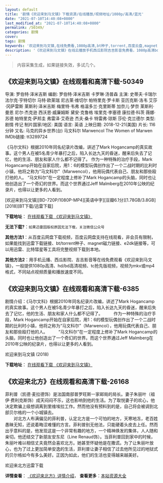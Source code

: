 ```yaml
---
layout: default
title: '剧情《欢迎来到马文镇》下载资源/在线播放/视频地址/1080p/高清/蓝光'
date: "2021-07-10T14:40:08+0800"
last_modified_at: "2021-07-10T14:40:08+0800"
permalink: /50349/
categories: 剧情
cover:
tags: 剧情
keywords: '欢迎来到马文镇,在线免费看,1080p高清,bt种子,torrent,百度云盘,magnet,磁力链,迅雷下载资源'
description: '《欢迎来到马文镇》在线云播放手机西瓜影院吉吉影音免费看，1080p高清bd/hd未删减完整版和tc抢先枪版，mkv/mp4格式，附带bt/torrent种子、magnet/磁力链、百度云盘、网盘资源迅雷下载链接'
---
```


>内容采集生成，如果链接失效，多试几个。


## 《欢迎来到马文镇》在线观看和高清下载-50349

导演: 罗伯特·泽米吉斯 编剧: 罗伯特·泽米吉斯 卡罗琳·汤普森 主演: 史蒂夫·卡瑞尔 法尔克·亨特切尔 马特·欧莱瑞 尼古莱·维切尔 帕特里克·罗卡斯 亚历克斯·洛韦 艾莎·冈萨雷斯 莱斯利·泽米吉斯 梅里特·韦弗 格温多兰·克里斯蒂 加奈儿·梦奈 莱斯利·曼恩 尼尔·杰克逊 西沃恩·威廉姆斯 黛安·克鲁格 埃里克·李塞德 康拉德·科茨 薇娜·苏德 帕特里克·萨邦圭 弗雷泽·艾奇逊 杰夫·桑卡 特雷弗·琼斯 莎伦·克兰德尔 类型: 剧情 传记 制片国家/地区: 美国 语言: 英语 上映日期: 2018-12-21(美国) 片长: 116分钟 又名: 马克的异乡世界(台) 马文科尔 Marwencol The Women of Marwen IMDb链接: tt3289724

《马尔文科》根据2010年同名纪录片改编，讲述了Mark Hogancamp的真实故事。这个男人在被5名青少年暴打之后，陷入长达九天的昏迷，醒来后失去了记忆，他的生活、朋友和家人什么都不记得了。 作为一种特殊的治疗手段，Mark Hogancamp开始在自家后院，用1：6的模型玩偶创作出了一个二战时期的比利时小镇，他将之称为“马文科尔”（Marwencol），他用玩偶代表自己、朋友和那些殴打他的人。 “马文科尔”在一定程度上修补了Mark Hogancamp的头脑，同时也让他创造出了一个奇幻的世界。而这个世界通过Jeff Malmberg在2010年公映的纪录片，也得以让更多的人看到。


[欢迎来到马文镇][BD-720P/1080P-MP4][英语中字][豆瓣6.1分][1.78GB/3.8GB][2018][BT下载/迅雷下载]

**下载地址**： [在线观看下载 《欢迎来到马文镇》](https://www.btdx8.com/torrent/hyldmwz_2018.html) 


**无法下载?**：`如果迅雷因版权原因无法下载，关注微信公众号 `

**其他方法1**：从百度云网盘下载视频，百度云网盘支持在线观看，非会员有限制，如果能找到迅雷下载链接、bt/torrent种子、magnet磁力链接、e2dk链接等，可以用迅雷、比特彗星等工具将完整视频下载到本地。

**其他方法2**：用手机云播、西瓜影院、吉吉影音等在线免费观看《欢迎来到马文镇》，一般提供1080p高清、hd/bd高清视频、tc抢先版视频，视频为mkv或mp4格式，不同站点视频质量和播放速度不同。


## 《欢迎来到马文镇》在线观看和高清下载-6385

剧情介绍：《马尔文科》根据2010年同名纪录片改编，讲述了Mark Hogancamp的真实故事。这个男人在被5名青少年暴打之后，陷入长达九天的昏迷，醒来后失去了记忆，他的生活、朋友和家人什么都不记得了。  　　作为一种特殊的治疗手段，Mark Hogancamp开始在自家后院，用1：6的模型玩偶创作出了一个二战时期的比利时小镇，他将之称为“马文科尔”（Marwencol），他用玩偶代表自己、朋友和那些殴打他的人。  　　“马文科尔”在一定程度上修补了Mark Hogancamp的头脑，同时也让他创造出了一个奇幻的世界。而这个世界通过Jeff Malmberg在2010年公映的纪录片，也得以让更多的人看到。


欢迎来到马文镇 (2018)

**下载地址**： [在线观看下载 《欢迎来到马文镇》](https://www.btbtdy.me/btdy/dy14981.html) 


## 《欢迎来北方》在线观看和高清下载-26168

菲利普（凯德·麦拉德饰）是法国南部普罗旺斯一家邮局的局长。妻子朱丽叶（祖伊&middot;费利克斯饰）成天闷闷不乐，这也影响到他的生活。为了取悦妻子的欢心，他决定欺骗上级想调离到里维埃拉工作。然而他没有预料到的是，自己将会被调到北部贝尔格的一个小城镇去。<br />　　对北方人布满偏见的菲利普，认定北方是一个可怕的地方，天寒地冻，老百姓愚昧无知，还说着晦涩难懂的方言。菲利普别无他法，只能硬着头皮去上任。然而出乎意料的是，他发现这是一个非常有趣的地方，一个精神焕发的集体，人人随和亲切。他还结交了新朋友安东尼（Line Renaud饰）。当菲利普回到家中的时候，朱丽叶难以相信丈夫竟然会喜欢北方。她甚至怀疑他是在撒谎。为了让朱丽叶放心，也为了过上更加简单安逸的生活，菲利普让妻子相信了过去他所见过的地狱式的贝尔格如今有多么美好。正因为如此，他们的生活也变得越来越美好。


欢迎来北方迅雷下载

**详情查看**： [《欢迎来北方》详情介绍](/movie/26168/)， **查看更多**：[本站资源大全](/movie/t/all/)

